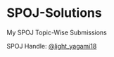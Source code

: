 # SPOJ-Solutions
My SPOJ Topic-Wise Submissions

SPOJ Handle: [@light_yagami18](https://www.spoj.com/myaccount/)
